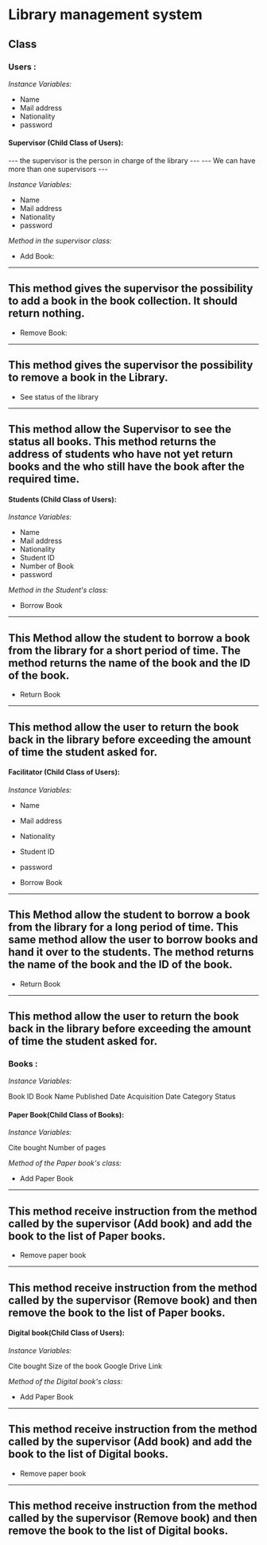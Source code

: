 # Library management system

## Class

### Users :

*Instance Variables:*

* Name
* Mail address  
* Nationality
* password

#### Supervisor (Child Class of Users):

--- the supervisor is the person in charge of the library ---
--- We can have more than one supervisors ---

*Instance Variables:*

* Name
* Mail address  
* Nationality
* password

*Method in the supervisor class:*

* Add Book:

---
This method gives the supervisor the possibility to add a book in the book collection.
It should return nothing.  
---

* Remove Book:

---
This method gives the supervisor the possibility to remove a book in the Library.
---

* See status of the library

---
This method allow the Supervisor to see the status all books.
This method returns the address of students who have not yet return books and the who still have the book after the required time.
---

#### Students (Child Class of Users):

*Instance Variables:*

* Name
* Mail address  
* Nationality
* Student ID
* Number of Book
* password

*Method in the Student's class:*

* Borrow Book

---
This Method allow the student to borrow a book from the library for a short period of time.
The method returns the name of the book and the ID of the book.
---

* Return Book

---
This method allow the user to return the book back in the library before exceeding the amount of time the student asked for.
---

#### Facilitator (Child Class of Users):

*Instance Variables:*

* Name
* Mail address  
* Nationality
* Student ID
* password

* Borrow Book

---
This Method allow the student to borrow a book from the library for a long period of time.
This same method allow the user to borrow books and hand it over to the students.
The method returns the name of the book and the ID of the book.
---

* Return Book

---
This method allow the user to return the book back in the library before exceeding the amount of time the student asked for.
---

### Books :

*Instance Variables:*

Book ID
Book Name
Published Date
Acquisition Date
Category
Status

#### Paper Book(Child Class of Books):

*Instance Variables:*

Cite bought
Number of pages

*Method of the Paper book's class:*

* Add Paper Book

---
This method receive instruction from the method called by the supervisor (Add book) and add the book to the list of Paper books.
---

* Remove paper book

---
This method receive instruction from the method called by the supervisor (Remove book) and then remove the book to the list of Paper books.
---

#### Digital book(Child Class of Users):

*Instance Variables:*

Cite bought
Size of the book
Google Drive Link

*Method of the Digital book's class:*

* Add Paper Book

---
This method receive instruction from the method called by the supervisor (Add book) and add the book to the list of Digital books.
---

* Remove paper book

---
This method receive instruction from the method called by the supervisor (Remove book) and then remove the book to the list of Digital books.
---
